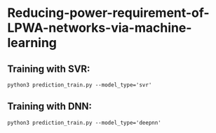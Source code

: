 # Reducing-power-requirement-of-LPWA-networks-via-machine-learning


##  Training with SVR: 
	python3 prediction_train.py --model_type='svr'


## Training with DNN: 

	python3 prediction_train.py --model_type='deepnn' 

